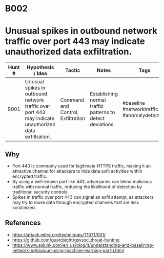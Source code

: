 # B002
# Unusual spikes in outbound network traffic over port 443 may indicate unauthorized data exfiltration.

| Hunt # | Hypothesis / Idea                                                                                 | Tactic                  | Notes                                   | Tags                                  |
|--------------|--------------------------------------------------------------------------------------------|-------------------------|-----------------------------------------|---------------------------------------|
| B001         | Unusual spikes in outbound network traffic over port 443 may indicate unauthorized data exfiltration. | Command and Control, Exfiltration      | Establishing normal traffic patterns to detect deviations | #baseline #networktraffic #anomalydetection |

## Why

- Port 443 is commonly used for legitimate HTTPS traffic, making it an attractive channel for attackers to hide data exfil activities within encrypted traffic.
- By using a well-known port like 443, adversaries can blend malicious traffic with normal traffic, reducing the likelihood of detection by traditional security controls.
- Spikes in traffic over port 443 can signal an exfil attempt, as attackers may try to move data through encrypted channels that are less scrutinized.

## References

- https://attack.mitre.org/techniques/T1071/001/
- https://github.com/guardsight/gsvsoc_threat-hunting
- https://www.splunk.com/en_us/blog/it/understanding-and-baselining-network-behaviour-using-machine-learning-part-i.html
